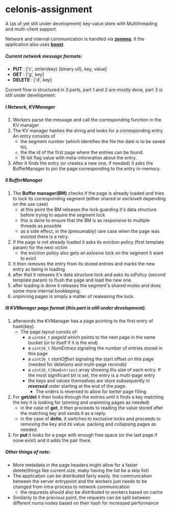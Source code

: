 # celonis-assignment

A (as of yet still under development) key-value store with Multithreading and multi-client support.

Network and internal communication is handled via [**zeromq**](http://zeromq.org/). It the application also uses [**boost**](http://www.boost.org/).

##### Current network message formats:
* **PUT** 		:   \[\'c\', strlen(key) {binary ull}, key, value\]
* **GET** 		:   \[\'g\', key\]
* **DELETE** 	: 	\[\'d\', key\]

Current flow is structured in 3 parts, part 1 and 2 are mostly done, part 3 is still under development:

##### I Network, KVManager
1. Workers parse the message and call the corresponding function in the KV manager
2. The KV manager hashes the string and looks for a corresponding entry. An entry consists of
   * the segment number (which identifies the file the date is to be saved to), 
   * the the id of the first page where the entries can be found.
   * 16-bit flag value with meta-information about the entry. 
3. After it finds the entry (or creates a new one, if needed) it asks the BufferManager to pin the page corresponding to the entry in-memory.

##### II BufferManager
1. The **Buffer manager(BM)** checks if the page is already loaded and tries to lock its corresponding segment (either shared or exclsivelt depending on the use case)
   * at this point the BM releases the lock guarding it's data structure before trying to aquire the segment lock
   * this is done to ensure that the BM is as responsive to multiple threads as possible
   * as a side effect, in the (presumably) rare case when the page was evicted there is a retry.
2. If the page is not already loaded it asks its eviction policy (first template param) for the next victim
   * the eviction policy also gets an exlusive lock on the segment it want to evict
3. It then removes the entry from its stored entries and marks the new entry as being in loading
4. after that it releases it's data structure lock and asks its ioPolicy (second template param) to flush the page and load the new one.
5. after loading is done it releases the segment's shared mutex and does some more internal bookkeping.
6. unpinning pages is simply a matter of realeasing the lock.

##### III KVManager page format (this part is still under development).
1. afterwords the KVManager has a page pointing to the first entry of hash(key).
   * The page layout consits of:
      * a `uint64_t` *pageId* which points to the next page in the same bucket (or to itself if it is the end)
      * a `uint16_t` *NumEntries* signaling the number of entries stored in this page
      * a `uint16_t` *startOffset* signaling the start offset on this page (needed for deletions and multi-page reconds)
      * a `uint16_t[NumEntries]` array showing ths size of each entry. If the most significant bit is set, the entry is a multi-page entry
      * the keys and values themselves are store subsequently in **_reversed_** order starting at the end of the page.
        * The orders is reversed to allow for better page filling
2. For **get/del** it then looks through the entries until it finds a key matching the key it is looking for (pinning and unpinning pages as needed)
   * in the case of **get**, it then proceeds to reading the value stored after the matching key and sends it as a reply.
   * in the case of **delte**, it switches to exclusive locks and proceeds to removing the key and its value. packing and collapsing pages as needed.
3. for **put** it looks for a page with enough free space (or the last page if none exist) and it adds the pair there.

##### Other things of note:
* More metadata in the page headers might allow for a faster delete(things like current size, maby having the list be a skip list)
* The application can be distributed fairly easily. the communcation between the server entrypoint and the workers just needs to be changed
from intra-process to network communication
   * the requrests should also be distributed to workers based on cache
* Similarily to the previous point, the requests can be split between different numa nodes based on their hash for increased performance
